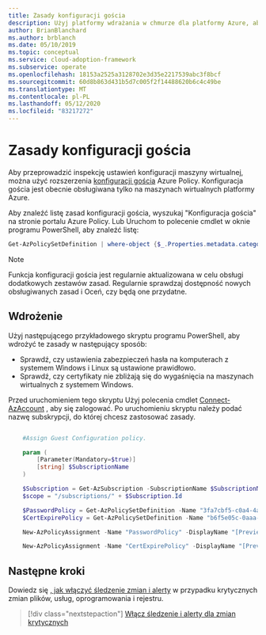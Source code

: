 ```yaml
---
title: Zasady konfiguracji gościa
description: Użyj platformy wdrażania w chmurze dla platformy Azure, aby dowiedzieć się, jak używać rozszerzenia konfiguracji gościa Azure Policy do inspekcji ustawień konfiguracji na maszynie wirtualnej platformy Azure.
author: BrianBlanchard
ms.author: brblanch
ms.date: 05/10/2019
ms.topic: conceptual
ms.service: cloud-adoption-framework
ms.subservice: operate
ms.openlocfilehash: 18153a2525a3128702e3d35e2217539abc3f8bcf
ms.sourcegitcommit: 60d8b863d431b5d7c005f2f14488620b6c4c49be
ms.translationtype: MT
ms.contentlocale: pl-PL
ms.lasthandoff: 05/12/2020
ms.locfileid: "83217272"
---
```

# <a name="guest-configuration-policy"></a>Zasady konfiguracji gościa

Aby przeprowadzić inspekcję ustawień konfiguracji maszyny wirtualnej, można użyć rozszerzenia [konfiguracji gościa](https://docs.microsoft.com/azure/governance/policy/concepts/guest-configuration) Azure Policy. Konfiguracja gościa jest obecnie obsługiwana tylko na maszynach wirtualnych platformy Azure.

Aby znaleźć listę zasad konfiguracji gościa, wyszukaj "Konfiguracja gościa" na stronie portalu Azure Policy. Lub Uruchom to polecenie cmdlet w oknie programu PowerShell, aby znaleźć listę:

```powershell
Get-AzPolicySetDefinition | where-object {$_.Properties.metadata.category -eq "Guest Configuration"}
```

> [!NOTE]
> Funkcja konfiguracji gościa jest regularnie aktualizowana w celu obsługi dodatkowych zestawów zasad. Regularnie sprawdzaj dostępność nowych obsługiwanych zasad i Oceń, czy będą one przydatne.

<!-- TODOBACKLOG: Update these links when available. 

By default, we recommend that you enable the following policies:

- **Preview:** Audit to verify that password-security settings are correct on Linux and Windows machines.
- Audit to verify that certificates are not nearing expiration on Windows VMs.

-->

## <a name="deployment"></a>Wdrożenie

Użyj następującego przykładowego skryptu programu PowerShell, aby wdrożyć te zasady w następujący sposób:

- Sprawdź, czy ustawienia zabezpieczeń hasła na komputerach z systemem Windows i Linux są ustawione prawidłowo.
- Sprawdź, czy certyfikaty nie zbliżają się do wygaśnięcia na maszynach wirtualnych z systemem Windows.

 Przed uruchomieniem tego skryptu Użyj polecenia cmdlet [Connect-AzAccount](https://docs.microsoft.com/powershell/module/az.accounts/connect-azaccount?view=azps-2.1.0) , aby się zalogować. Po uruchomieniu skryptu należy podać nazwę subskrypcji, do której chcesz zastosować zasady.

```powershell

    #Assign Guest Configuration policy.

    param (
        [Parameter(Mandatory=$true)]
        [string] $SubscriptionName
    )

    $Subscription = Get-AzSubscription -SubscriptionName $SubscriptionName
    $scope = "/subscriptions/" + $Subscription.Id

    $PasswordPolicy = Get-AzPolicySetDefinition -Name "3fa7cbf5-c0a4-4a59-85a5-cca4d996d5a6"
    $CertExpirePolicy = Get-AzPolicySetDefinition -Name "b6f5e05c-0aaa-4337-8dd4-357c399d12ae"

    New-AzPolicyAssignment -Name "PasswordPolicy" -DisplayName "[Preview]: Audit that password security settings are set correctly inside Linux and Windows machines" -Scope $scope -PolicySetDefinition $PasswordPolicy -AssignIdentity -Location eastus

    New-AzPolicyAssignment -Name "CertExpirePolicy" -DisplayName "[Preview]: Audit that certificates are not expiring on Windows VMs" -Scope $scope -PolicySetDefinition $CertExpirePolicy -AssignIdentity -Location eastus

```

## <a name="next-steps"></a>Następne kroki

Dowiedz się [, jak włączyć śledzenie zmian i alerty](./enable-tracking-alerting.md) w przypadku krytycznych zmian plików, usług, oprogramowania i rejestru.

> [!div class="nextstepaction"]
> [Włącz śledzenie i alerty dla zmian krytycznych](./enable-tracking-alerting.md)
